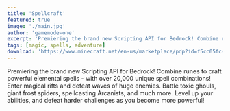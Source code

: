 ```yaml
---
title: 'Spellcraft'
featured: true
image: './main.jpg'
author: 'gamemode-one'
excerpt: 'Premiering the brand new Scripting API for Bedrock! Combine runes to craft powerful elemental spells!'
tags: [magic, spells, adventure]
download: 'https://www.minecraft.net/en-us/marketplace/pdp?id=f5cc05fc-616a-4963-a02b-5db3fcc9e311'
---
```


Premiering the brand new Scripting API for Bedrock!
Combine runes to craft powerful elemental spells - with over 20,000 unique spell combinations! Enter magical rifts and defeat waves of huge enemies. Battle toxic ghouls, giant frost spiders, spellcasting Arcanists, and much more. Level up your abilities, and defeat harder challenges as you become more powerful!
